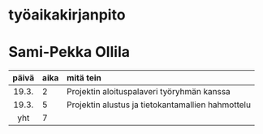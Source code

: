 # työaikakirjanpito
# Sami-Pekka Ollila

| päivä | aika | mitä tein  |
| :----:|:-----| :-----|
| 19.3. | 2    | Projektin aloituspalaveri työryhmän kanssa|
| 19.3. | 5  | Projektin alustus ja tietokantamallien hahmottelu|
| yht   | 7   | | 
